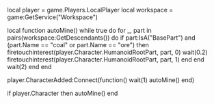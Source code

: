 local player = game.Players.LocalPlayer
local workspace = game:GetService("Workspace")

local function autoMine()
    while true do
        for _, part in pairs(workspace:GetDescendants()) do
            if part:IsA("BasePart") and (part.Name == "coal" or part.Name == "ore") then
                firetouchinterest(player.Character.HumanoidRootPart, part, 0)
                wait(0.2)
                firetouchinterest(player.Character.HumanoidRootPart, part, 1)
            end
        end
        wait(2)
    end
end

player.CharacterAdded:Connect(function()
    wait(1)
    autoMine()
end)

if player.Character then
    autoMine()
end
